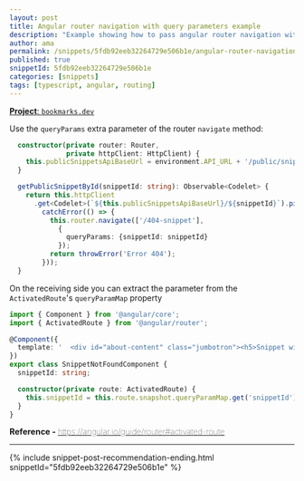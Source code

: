 ```yaml
---
layout: post
title: Angular router navigation with query parameters example
description: "Example showing how to pass angular router navigation with query parameters and how to receive them"
author: ama
permalink: /snippets/5fdb92eeb32264729e506b1e/angular-router-navigation-with-query-parameters-example
published: true
snippetId: 5fdb92eeb32264729e506b1e
categories: [snippets]
tags: [typescript, angular, routing]
---
```


[**Project**: `bookmarks.dev`](https://github.com/BookmarksDev/bookmarks.dev)

Use the `queryParams` extra parameter of the router `navigate` method:

```typescript
  constructor(private router: Router,
              private httpClient: HttpClient) {
    this.publicSnippetsApiBaseUrl = environment.API_URL + '/public/snippets';
  }

  getPublicSnippetById(snippetId: string): Observable<Codelet> {
    return this.httpClient
      .get<Codelet>(`${this.publicSnippetsApiBaseUrl}/${snippetId}`).pipe(
        catchError(() => {
          this.router.navigate(['/404-snippet'],
            {
              queryParams: {snippetId: snippetId}
            });
          return throwError('Error 404');
        }));
  }
```

On the receiving side you can extract the parameter from the `ActivatedRoute`'s `queryParamMap` property

```typescript
import { Component } from '@angular/core';
import { ActivatedRoute } from '@angular/router';

@Component({
  template: '  <div id="about-content" class="jumbotron"><h5>Snippet with the id "{{snippetId}}" was not found - the submitter might have deleted it</h5> </div>'
})
export class SnippetNotFoundComponent {
  snippetId: string;

  constructor(private route: ActivatedRoute) {
    this.snippetId = this.route.snapshot.queryParamMap.get('snippetId');
  }
}

```

<span style="font-size: 0.9rem">
  <strong>Reference - </strong>
  <a href="https://angular.io/guide/router#activated-route" target="_blank" style="font-weight: lighter">
     https://angular.io/guide/router#activated-route
  </a>
</span>

<hr/>


 {% include snippet-post-recommendation-ending.html snippetId="5fdb92eeb32264729e506b1e" %}

